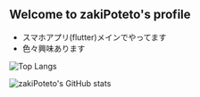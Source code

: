 ## Welcome to zakiPoteto's profile
- スマホアプリ(flutter)メインでやってます
- 色々興味あります

<img
  alt="Top Langs"
  src="https://vercel-three-ashen.vercel.app/api/top-langs?username=zakiPoteto&layout=compact&langs_count=8&count_private=true&include_forks=true&theme=tokyonight&hide=Shell&cache_seconds=86400&v=2"
/>

<img
  alt="zakiPoteto's GitHub stats"
  src="https://github-readme-stats.vercel.app/api?username=zakiPoteto&show_icons=true&count_private=true&theme=tokyonight&hide_border=true&cache_seconds=1800"
/>
